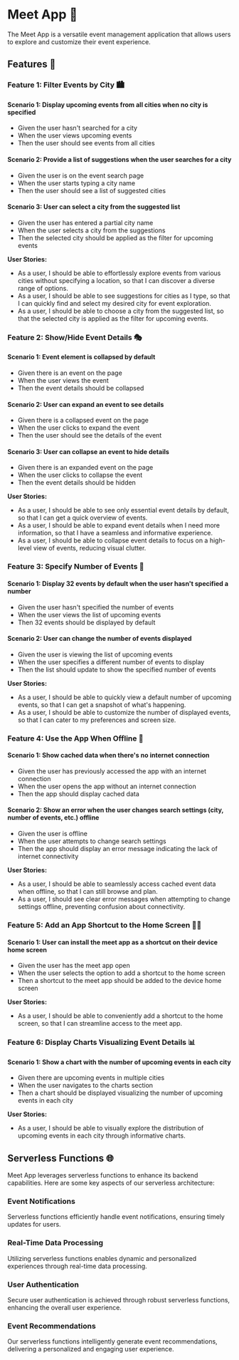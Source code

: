 # Meet App 🌟

The Meet App is a versatile event management application that allows users to explore and customize their event experience.

## Features 🚀

### Feature 1: Filter Events by City 🏙️

#### Scenario 1: Display upcoming events from all cities when no city is specified
- Given the user hasn't searched for a city
- When the user views upcoming events
- Then the user should see events from all cities

#### Scenario 2: Provide a list of suggestions when the user searches for a city
- Given the user is on the event search page
- When the user starts typing a city name
- Then the user should see a list of suggested cities

#### Scenario 3: User can select a city from the suggested list
- Given the user has entered a partial city name
- When the user selects a city from the suggestions
- Then the selected city should be applied as the filter for upcoming events

**User Stories:**
- As a user, I should be able to effortlessly explore events from various cities without specifying a location, so that I can discover a diverse range of options.
- As a user, I should be able to see suggestions for cities as I type, so that I can quickly find and select my desired city for event exploration.
- As a user, I should be able to choose a city from the suggested list, so that the selected city is applied as the filter for upcoming events.

### Feature 2: Show/Hide Event Details 🎭

#### Scenario 1: Event element is collapsed by default
- Given there is an event on the page
- When the user views the event
- Then the event details should be collapsed

#### Scenario 2: User can expand an event to see details
- Given there is a collapsed event on the page
- When the user clicks to expand the event
- Then the user should see the details of the event

#### Scenario 3: User can collapse an event to hide details
- Given there is an expanded event on the page
- When the user clicks to collapse the event
- Then the event details should be hidden

**User Stories:**
- As a user, I should be able to see only essential event details by default, so that I can get a quick overview of events.
- As a user, I should be able to expand event details when I need more information, so that I have a seamless and informative experience.
- As a user, I should be able to collapse event details to focus on a high-level view of events, reducing visual clutter.

### Feature 3: Specify Number of Events 🔢

#### Scenario 1: Display 32 events by default when the user hasn't specified a number
- Given the user hasn't specified the number of events
- When the user views the list of upcoming events
- Then 32 events should be displayed by default

#### Scenario 2: User can change the number of events displayed
- Given the user is viewing the list of upcoming events
- When the user specifies a different number of events to display
- Then the list should update to show the specified number of events

**User Stories:**
- As a user, I should be able to quickly view a default number of upcoming events, so that I can get a snapshot of what's happening.
- As a user, I should be able to customize the number of displayed events, so that I can cater to my preferences and screen size.

### Feature 4: Use the App When Offline 📴

#### Scenario 1: Show cached data when there's no internet connection
- Given the user has previously accessed the app with an internet connection
- When the user opens the app without an internet connection
- Then the app should display cached data

#### Scenario 2: Show an error when the user changes search settings (city, number of events, etc.) offline
- Given the user is offline
- When the user attempts to change search settings
- Then the app should display an error message indicating the lack of internet connectivity

**User Stories:**
- As a user, I should be able to seamlessly access cached event data when offline, so that I can still browse and plan.
- As a user, I should see clear error messages when attempting to change settings offline, preventing confusion about connectivity.

### Feature 5: Add an App Shortcut to the Home Screen 🏡📱

#### Scenario 1: User can install the meet app as a shortcut on their device home screen
- Given the user has the meet app open
- When the user selects the option to add a shortcut to the home screen
- Then a shortcut to the meet app should be added to the device home screen

**User Stories:**
- As a user, I should be able to conveniently add a shortcut to the home screen, so that I can streamline access to the meet app.

### Feature 6: Display Charts Visualizing Event Details 📊

#### Scenario 1: Show a chart with the number of upcoming events in each city
- Given there are upcoming events in multiple cities
- When the user navigates to the charts section
- Then a chart should be displayed visualizing the number of upcoming events in each city

**User Stories:**
- As a user, I should be able to visually explore the distribution of upcoming events in each city through informative charts.

## Serverless Functions 🌐

Meet App leverages serverless functions to enhance its backend capabilities. Here are some key aspects of our serverless architecture:

### Event Notifications

Serverless functions efficiently handle event notifications, ensuring timely updates for users.

### Real-Time Data Processing

Utilizing serverless functions enables dynamic and personalized experiences through real-time data processing.

### User Authentication

Secure user authentication is achieved through robust serverless functions, enhancing the overall user experience.

### Event Recommendations

Our serverless functions intelligently generate event recommendations, delivering a personalized and engaging user experience.
